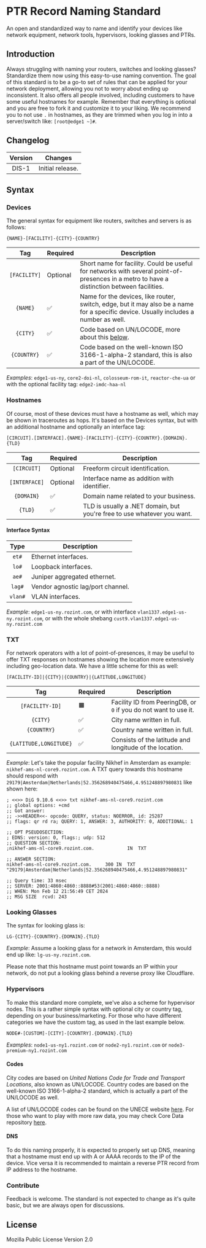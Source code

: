 # PTR Record Naming Standard
An open and standardized way to name and identify your devices like network equipment, network tools, hypervisors, looking glasses and PTRs.

## Introduction
Always struggling with naming your routers, switches and looking glasses? Standardize them now using this easy-to-use naming convention. The goal of this standard is to be a go-to set of rules that can be applied for your network deployment, allowing you not to worry about ending up inconsistent. It also offers all people involved, including customers to have some useful hostnames for example.
Remember that everything is optional and you are free to fork it and customize it to your liking. We recommend you to not use `.` in hostnames, as they are trimmed when you log in into a server/switch like: `[root@edge1 ~]#`.

## Changelog
| Version | Changes          |
|:-------:|------------------|
|  DIS-1  | Initial release. |

## Syntax
### Devices
The general syntax for equipment like routers, switches and servers is as follows:

```
{NAME}-[FACILITY]-{CITY}-{COUNTRY}
```

|     Tag      | Required | Description                                                                                                                               |
|:------------:|----------|-------------------------------------------------------------------------------------------------------------------------------------------|
| `[FACILITY]` | Optional | Short name for facility. Could be useful for networks with several point-of-presences in a metro to have a distinction between facilities. |
|`{NAME}`|✅| Name for the devices, like router, switch, edge, but it may also be a name for a specific device. Usually includes a number as well.      |
|`{CITY}`|✅| Code based on UN/LOCODE, more about this [below](#codes).                                                               |
|`{COUNTRY}`|✅| Code based on the well-known ISO 3166-1-alpha-2 standard, this is also a part of the UN/LOCODE.                                           |

*Examples*:
`edge1-us-ny`, `core2-doi-nl`, `colosseum-rom-it`, `reactor-che-ua` or with the optional facility tag: `edge2-imdc-haa-nl`

### Hostnames
Of course, most of these devices must have a hostname as well, which may be shown in traceroutes as hops. It's based on the Devices syntax, but with an additional hostname and optionally an interface tag:

```
[CIRCUIT].[INTERFACE].{NAME}-[FACILITY]-{CITY}-{COUNTRY}.{DOMAIN}.{TLD}
```

|      Tag      | Required | Description                                                             |
|:-------------:|----------|-------------------------------------------------------------------------|
|  `[CIRCUIT]`  | Optional | Freeform circuit identification.                                        |
| `[INTERFACE]` | Optional | Interface name as addition with identifier.                             |
|  `{DOMAIN}`   | ✅        | Domain name related to your business.                                   |
|    `{TLD}`    | ✅        | TLD is usually a .NET domain, but you're free to use whatever you want. |

#### Interface Syntax
|  Type   | Description                       |
|:-------:|-----------------------------------|
|  `et#`  | Ethernet interfaces.              |
|  `lo#`  | Loopback interfaces.              |
|  `ae#`  | Juniper aggregated ethernet.      |
| `lag#`  | Vendor agnostic lag/port channel. |
| `vlan#` | VLAN interfaces.                  |

*Example*: `edge1-us-ny.rozint.com`, or with interface `vlan1337.edge1-us-ny.rozint.com`, or with the whole shebang `cust9.vlan1337.edge1-us-ny.rozint.com`

### TXT
For network operators with a lot of point-of-presences, it may be useful to offer TXT responses on hostnames showing the location more extensively including geo-location data. We have a little scheme for this as well:

```
[FACILITY-ID]|{CITY}|{COUNTRY}|{LATITUDE,LONGITUDE}
```

|        Tag        | Required | Description                                                      |
|:-----------------:|----------|------------------------------------------------------------------|
|  `[FACILITY-ID]`  | 🟧 | Facility ID from PeeringDB, or `0` if you do not want to use it. |
|   `{CITY}`   | ✅ | City name written in full.                                       |
|    `{COUNTRY}`     | ✅        | Country name written in full.                                    |
|      `{LATITUDE,LONGITUDE}`      | ✅        | Consists of the latitude and longitude of the location.          |

*Example*:
Let's take the popular facility Nikhef in Amsterdam as example: `nikhef-ams-nl-core9.rozint.com`. A TXT query towards this hostname should respond with `29179|Amsterdam|Netherlands|52.356268940475466,4.951248897980831` like shown here:
```
; <<>> DiG 9.10.6 <<>> txt nikhef-ams-nl-core9.rozint.com
;; global options: +cmd
;; Got answer:
;; ->>HEADER<<- opcode: QUERY, status: NOERROR, id: 25287
;; flags: qr rd ra; QUERY: 1, ANSWER: 3, AUTHORITY: 0, ADDITIONAL: 1

;; OPT PSEUDOSECTION:
; EDNS: version: 0, flags:; udp: 512
;; QUESTION SECTION:
;nikhef-ams-nl-core9.rozint.com.			IN	TXT

;; ANSWER SECTION:
nikhef-ams-nl-core9.rozint.com.		300	IN	TXT	"29179|Amsterdam|Netherlands|52.356268940475466,4.951248897980831"

;; Query time: 33 msec
;; SERVER: 2001:4860:4860::8888#53(2001:4860:4860::8888)
;; WHEN: Mon Feb 12 21:56:49 CET 2024
;; MSG SIZE  rcvd: 243
```

### Looking Glasses
The syntax for looking glass is:

```
LG-{CITY}-{COUNTRY}.{DOMAIN}.{TLD}
```

*Example*: Assume a looking glass for a network in Amsterdam, this would end up like: `lg-us-ny.rozint.com`.

Please note that this hostname must point towards an IP within your network, do not put a looking glass behind a reverse proxy like Cloudflare.

### Hypervisors
To make this standard more complete, we've also a scheme for hypervisor nodes. This is a rather simple syntax with optional city or country tag, depending on your business/marketing. For those who have different categories we have the custom tag, as used in the last example below.

```
NODE#-[CUSTOM]-[CITY]-[COUNTRY].{DOMAIN}.{TLD}
```

*Examples*: `node1-us-ny1.rozint.com` or `node2-ny1.rozint.com` or `node3-premium-ny1.rozint.com`

#### Codes
City codes are based on *United Nations Code for Trade and Transport Locations*, also known as UN/LOCODE.
Country codes are based on the well-known ISO 3166-1-alpha-2 standard, which is actually a part of the UN/LOCODE as well.

A list of UN/LOCODE codes can be found on the UNECE website [here](https://unece.org/trade/cefact/unlocode-code-list-country-and-territory).
For those who want to play with more raw data, you may check Core Data repository [here](https://github.com/datasets/un-locode/tree/main/data).

#### DNS
To do this naming properly, it is expected to properly set up DNS, meaning that a hostname must end up with A or AAAA records to the IP of the device.
Vice versa it is recommended to maintain a reverse PTR record from IP address to the hostname.

### Contribute
Feedback is welcome. The standard is not expected to change as it's quite basic, but we are always open for discussions.

## License
Mozilla Public License Version 2.0
